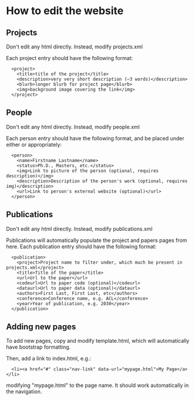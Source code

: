 # How to edit the website

## Projects

Don't edit any html directly. Instead, modify projects.xml

Each project entry should have the following format:
```
  <project>
    <title>title of the project</title>
    <description>very very short description (~3 words)</description>
    <blurb>longer blurb for project page</blurb>
    <img>background image covering the link</img>
  </project>
```

## People

Don't edit any html directly. Instead, modify people.xml

Each person entry should have the following format, and be placed under either <current> or <past> appropriately:
```
  <person>
    <name>Firstname Lastname</name>
    <status>Ph.D., Masters, etc.</status>
    <img>Link to picture of the person (optional, requires description)</img>
    <description>Description of the person's work (optional, requires img)</description>
    <url>Link to person's external website (optional)</url>
  </person>
```

## Publications

Don't edit any html directly. Instead, modify publications.xml

Publications will automatically populate the project and papers pages from here. Each publication entry should have the following format:
```
  <publication>
    <project>Project name to filter under, which much be present in projects.xml</project>
    <title>Title of the paper</title>
    <url>Url to the paper</url>
    <codeurl>Url to paper code (optional)</codeurl>
    <dataurl>Url to paper data (optional)</dataurl>
    <authors>First Last, First Last, etc</authors>
    <conference>Conference name, e.g. ACL</conference>
    <year>Year of publication, e.g. 2030</year>
  </publication>
```

## Adding new pages
To add new pages, copy and modify template.html, which will automatically have bootstrap formatting.

Then, add a link to index.html, e.g.:
```
  <li><a href="#" class="nav-link" data-url="mypage.html">My Page</a></li>
```
modifying "mypage.html" to the page name. It should work automatically in the navigation.
